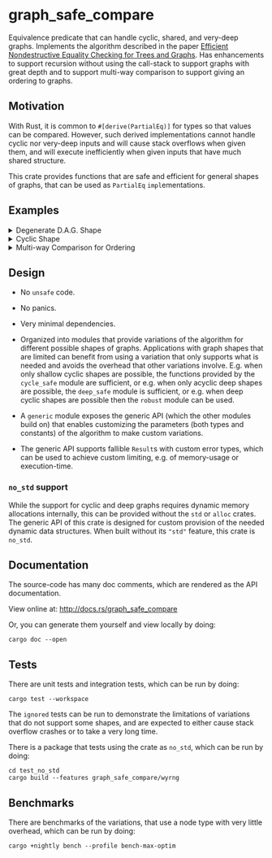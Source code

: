 # graph_safe_compare

Equivalence predicate that can handle cyclic, shared, and very-deep graphs.
Implements the algorithm described in the paper [Efficient Nondestructive
Equality Checking for Trees and
Graphs](https://michaeldadams.org/papers/efficient_equality/).  Has enhancements
to support recursion without using the call-stack to support graphs with great
depth and to support multi-way comparison to support giving an ordering to
graphs.

## Motivation

With Rust, it is common to `#[derive(PartialEq)]` for types so that values can
be compared.  However, such derived implementations cannot handle cyclic nor
very-deep inputs and will cause stack overflows when given them, and will
execute inefficiently when given inputs that have much shared structure.

This crate provides functions that are safe and efficient for general shapes of
graphs, that can be used as `PartialEq` `impl`ementations.

## Examples

<details><summary>Degenerate D.A.G. Shape</summary>

A chain where each pair of `left` and `right` edges of a `My::Branch` reference
the same next `Rc<My>` node.  Without shared-structure detection, it would be
traversed like a perfect binary tree with `2^(depth+1)-2` recursions, but with
the shared-structure detection of this crate, it is traversed with only
`2*depth` recursions.

```rust
use graph_safe_compare::{robust, utils::RefId, Node};
use std::rc::Rc;
use My::*;

#[derive(Eq)]
enum My {
    Leaf { val: i32 },
    Branch { left: Rc<Self>, right: Rc<Self> },
}

impl My {
    fn new_degenerate_shared_structure(depth: usize) -> Self {
        let next = Leaf { val: 1 };
        (0..depth).fold(next, |next, _| {
            let next = Rc::new(next);
            Branch { left: Rc::clone(&next), right: next }
        })
    }
}

impl PartialEq for My {
    fn eq(&self, other: &Self) -> bool { robust::equiv(self, other) }
}

impl Node for &My {
    type Cmp = bool;
    type Id = RefId<Self>;
    type Index = usize;

    fn id(&self) -> Self::Id { RefId(*self) }

    fn get_edge(&self, index: &Self::Index) -> Option<Self> {
        match (self, index) {
            (Branch { left, .. }, 0) => Some(left),
            (Branch { right, .. }, 1) => Some(right),
            _ => None,
        }
    }

    fn equiv_modulo_edges(&self, other: &Self) -> Self::Cmp {
        match (self, other) {
            (Leaf { val: v1 }, Leaf { val: v2 }) => v1 == v2,
            (Branch { .. }, Branch { .. }) => true,
            _ => false,
        }
    }
}

fn main() {
    // A depth that is fast with the `robust` variant of this crate, but that
    // would be infeasible and either take forever, due to the great degree of
    // shared structure, or cause stack overflow, due to the great depth, if
    // another variant were used.
    let depth = 1_000_000;
    let a = My::new_degenerate_shared_structure(depth);
    let b = My::new_degenerate_shared_structure(depth);
    assert!(a == b);

    // Prevent running the drop destructor, to avoid the stack overflow it would
    // cause due to the great depth.  (A real implementation would need a `Drop`
    // designed to properly avoid that.)
    std::mem::forget((a, b));
}
```
</details>

<details><summary>Cyclic Shape</summary>

A very-simple cycle.  Without shared-structure detection, it would infinitely
recurse and overflow the stack, but with the shared-structure detection of this
crate, it does not and it completes efficiently.

The types involved are more complicated, to be able to construct cycles.

```rust
use graph_safe_compare::{cycle_safe, utils::RefId, Node};
use std::{cell::{Ref, RefCell}, rc::Rc};
use Inner::*;

#[derive(Clone)]
struct My(Rc<RefCell<Inner>>);

enum Inner {
    Leaf { val: i32 },
    Branch { left: My, right: My },
}

impl My {
    fn leaf(val: i32) -> Self { My(Rc::new(RefCell::new(Leaf { val }))) }

    fn set_branch(&self, left: My, right: My) {
        *self.0.borrow_mut() = Branch { left, right };
    }

    fn new_cyclic_structure() -> Self {
        let cyc = My::leaf(0);
        cyc.set_branch(My::leaf(1), cyc.clone());
        cyc
    }

    fn inner(&self) -> Ref<'_, Inner> { self.0.borrow() }
}

impl PartialEq for My {
    fn eq(&self, other: &Self) -> bool {
        cycle_safe::equiv(self.clone(), other.clone())
    }
}
impl Eq for My {}

impl Node for My {
    type Cmp = bool;
    type Id = RefId<Rc<RefCell<Inner>>>;
    type Index = u32;

    fn id(&self) -> Self::Id { RefId(Rc::clone(&self.0)) }

    fn get_edge(&self, index: &Self::Index) -> Option<Self> {
        match (index, &*self.inner()) {
            (0, Branch { left, .. }) => Some(left.clone()),
            (1, Branch { right, .. }) => Some(right.clone()),
            _ => None,
        }
    }

    fn equiv_modulo_edges(&self, other: &Self) -> Self::Cmp {
        match (&*self.inner(), &*other.inner()) {
            (Leaf { val: v1 }, Leaf { val: v2 }) => v1 == v2,
            (Branch { .. }, Branch { .. }) => true,
            _ => false,
        }
    }
}

fn main() {
    let a = My::new_cyclic_structure();
    let b = My::new_cyclic_structure();
    assert!(a == b);

    // (A real implementation would need to break the cycles, to allow them to
    // be dropped.)
}
````
</details>

<details><summary>Multi-way Comparison for Ordering</summary>

```rust
use graph_safe_compare::{basic, utils::RefId, Node};
use std::cmp::Ordering;

#[derive(Eq)]
struct My(Vec<i32>);

impl Ord for My {
    fn cmp(&self, other: &Self) -> Ordering { basic::equiv(self, other) }
}
impl PartialOrd for My {
    fn partial_cmp(&self, other: &Self) -> Option<Ordering> {
        Some(self.cmp(other))
    }
}
impl PartialEq for My {
    fn eq(&self, other: &Self) -> bool { self.cmp(other).is_eq() }
}

impl Node for &My {
    type Cmp = Ordering;
    type Id = RefId<Self>;
    type Index = u8;

    fn id(&self) -> Self::Id { RefId(*self) }

    fn get_edge(&self, _: &Self::Index) -> Option<Self> { None }

    fn equiv_modulo_edges(&self, other: &Self) -> Self::Cmp {
        self.0.iter().cmp(other.0.iter())
    }
}

fn main() {
    let mut array = [My(vec![1, 2, 3]), My(vec![3]), My(vec![1, 2])];
    array.sort();
    assert!(array == [My(vec![1, 2]), My(vec![1, 2, 3]), My(vec![3])])
}
````
</details>

## Design

- No `unsafe` code.

- No panics.

- Very minimal dependencies.

- Organized into modules that provide variations of the algorithm for different
possible shapes of graphs.  Applications with graph shapes that are limited can
benefit from using a variation that only supports what is needed and avoids the
overhead that other variations involve.  E.g. when only shallow cyclic shapes
are possible, the functions provided by the `cycle_safe` module are sufficient,
or e.g. when only acyclic deep shapes are possible, the `deep_safe` module is
sufficient, or e.g. when deep cyclic shapes are possible then the `robust`
module can be used.

- A `generic` module exposes the generic API (which the other modules build on)
that enables customizing the parameters (both types and constants) of the
algorithm to make custom variations.

- The generic API supports fallible `Result`s with custom error types, which can
be used to achieve custom limiting, e.g. of memory-usage or execution-time.

### `no_std` support

While the support for cyclic and deep graphs requires dynamic memory allocations
internally, this can be provided without the `std` or `alloc` crates.  The
generic API of this crate is designed for custom provision of the needed dynamic
data structures.  When built without its `"std"` feature, this crate is
`no_std`.

## Documentation

The source-code has many doc comments, which are rendered as the API
documentation.

View online at: <http://docs.rs/graph_safe_compare>

Or, you can generate them yourself and view locally by doing:

```shell
cargo doc --open
```

## Tests

There are unit tests and integration tests, which can be run by doing:

```shell
cargo test --workspace
```

The `ignored` tests can be run to demonstrate the limitations of variations that
do not support some shapes, and are expected to either cause stack overflow
crashes or to take a very long time.

There is a package that tests using the crate as `no_std`, which can be run by
doing:

```shell
cd test_no_std
cargo build --features graph_safe_compare/wyrng
```

## Benchmarks

There are benchmarks of the variations, that use a node type with very little
overhead, which can be run by doing:

```shell
cargo +nightly bench --profile bench-max-optim
```
